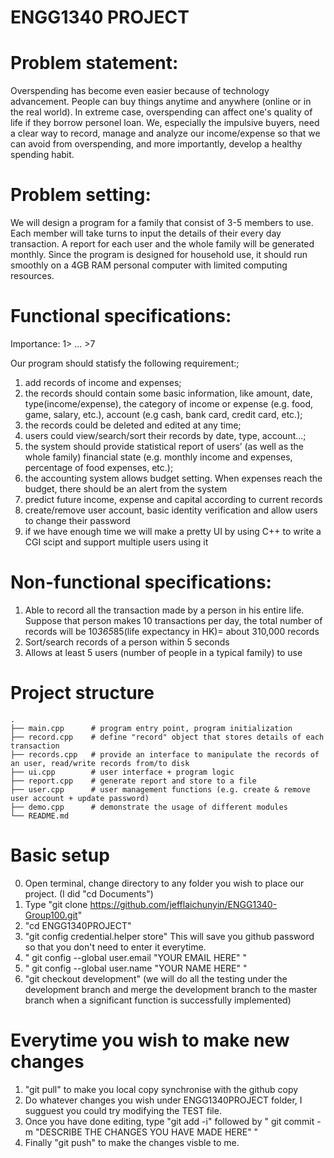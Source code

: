 # ENGG1340 PROJECT

# Problem statement:
Overspending has become even easier because of technology advancement. People can buy things anytime and anywhere (online or in the real world). In extreme case, overspending can affect one's quality of life if they borrow personel loan. We, especially the impulsive buyers, need a clear way to record, manage and analyze our income/expense so that we can avoid from overspending, and more importantly, develop a healthy spending habit. 

# Problem setting: 
We will design a program for a family that consist of 3-5 members to use. Each member will take turns to input the details of their every day transaction. A report for each user and the whole family will be generated monthly. Since the program is designed for household use, it should run smoothly on a 4GB RAM personal computer with limited computing resources.

# Functional specifications:
Importance: 1> ... >7

Our program should statisfy the following requirement:;
1) add records of income and expenses;
2) the records should contain some basic information, like amount, date, type(income/expense), the category of income or expense (e.g. food, game,
salary, etc.), account (e.g cash, bank card, credit card, etc.);
3) the records could be deleted and edited at any time;
4) users could view/search/sort their records by date, type, account...;
5) the system should provide statistical report of users’ (as well as the whole family) financial state (e.g. monthly income and expenses, percentage of
food expenses, etc.);
6) the accounting system allows budget setting. When expenses reach the
budget, there should be an alert from the system
7) predict future income, expense and capital according to current records
8) create/remove user account, basic identity verification and allow users to change their password
9) if we have enough time we will make a pretty UI by using C++ to write a CGI scipt and support multiple users using it

# Non-functional specifications:
1. Able to record all the transaction made by a person in his entire life. Suppose that person makes 10 transactions per day, the total number of records will be 10*365*85(life expectancy in HK)= about 310,000 records
2. Sort/search records of a person within 5 seconds
3. Allows at least 5 users (number of people in a typical family) to use

# Project structure
    .
    ├── main.cpp      # program entry point, program initialization
    ├── record.cpp    # define "record" object that stores details of each transaction
    ├── records.cpp   # provide an interface to manipulate the records of an user, read/write records from/to disk
    ├── ui.cpp        # user interface + program logic
    ├── report.cpp    # generate report and store to a file
    ├── user.cpp      # user management functions (e.g. create & remove user account + update password)
    ├── demo.cpp      # demonstrate the usage of different modules
    └── README.md
    
# Basic setup

0. Open terminal, change directory to any folder you wish to place our project. (I did "cd Documents")
1. Type "git clone https://github.com/jefflaichunyin/ENGG1340-Group100.git"
2. "cd ENGG1340PROJECT"
3. "git config credential.helper store" This will save you github password so that you don't need to enter it everytime.
4. " git config --global user.email "YOUR EMAIL HERE" "
5. " git config --global user.name "YOUR NAME HERE" "
6. "git checkout development" (we will do all the testing under the development branch and merge the development branch to the master branch when a significant function is successfully implemented)

# Everytime you wish to make new changes

1. "git pull" to make you local copy synchronise with the github copy
2. Do whatever changes you wish under ENGG1340PROJECT folder, I sugguest you could try modifying the TEST file.
3. Once you have done editing, type "git add -i" followed by " git commit -m "DESCRIBE THE CHANGES YOU HAVE MADE HERE" "
4. Finally "git push" to make the changes visble to me.
